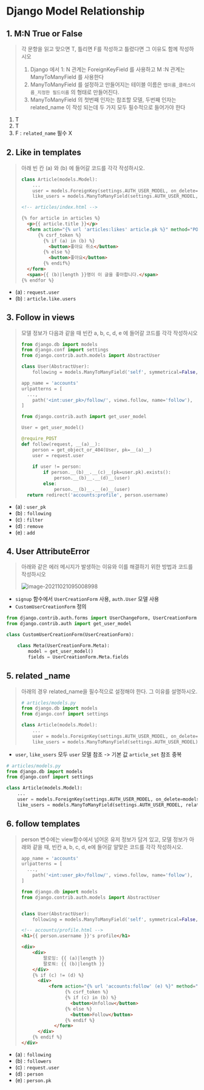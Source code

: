 

# Django Model Relationship

## 1. M:N True or False

> 각 문항을 읽고 맞으면 T, 틀리면 F를 작성하고 틀렸다면 그 이유도 함께 작성하시오
>
> 1. Django 에서 1: N 관계는 ForeignKeyField 를 사용하고 M :N 관계는 ManyToManyField 를 사용한다
> 2. ManyToManyField 를 설정하고 만들어지는 테이블 이름은 `앱이름_클래스이름_지정한 필드이름` 의 형태로 만들어진다.
> 3. ManyToManyField 의 첫번째 인자는 참조할 모델, 두번째 인자는 related_name 이 작성 되는데 두 가지 모두 필수적으로 들어가야 한다

1. T
2. T
3. F : `related_name` 필수 X



## 2. Like in templates

> 아래 빈 칸 (a) 와 (b) 에 들어갈 코드를 각각 작성하시오.
>
> ```python
> class Article(models.Model):
>     ...
>     user = models.ForeignKey(settings.AUTH_USER_MODEL, on_delete=models.CASCADE)
>     like_users = models.ManyToManyField(settings.AUTH_USER_MODEL, related_name='like_articles')
> ```
>
> ```html
> <!-- articles/index.html -->
> 
> {% for article in articles %}
> 	<p>{{ article.title }}</p>
> 	<form action="{% url 'articles:likes' article.pk %}" method="POST">
>     	{% csrf_token %}
>         {% if (a) in (b) %}
>         	<button>좋아요 취소</button>
>         {% else %}
>         	<button>좋아요</button>
>         {% endif%}
> 	</form>
> 	<span>{{ (b)|length }}명이 이 글을 좋아합니다.</span>
> {% endfor %}
> ```

- (a) : `request.user`
- (b) : `article.like.users`



## 3. Follow in views

> 모델 정보가 다음과 같을 때 빈칸 a, b, c, d, e 에 들어갈 코드를 각각 작성하시오
>
> ```python
> from django.db import models
> from django.conf import settings
> from django.contrib.auth.models import AbstractUser
> 
> class User(AbstractUser):
>     following = models.ManyToManyField('self', symmetrical=False, related_name="follower")
> ```
>
> ```python
> app_name = 'accounts'
> urlpatterns = [
> 	...,
>     path('<int:user_pk>/follow/', views.follow, name='follow'),
> ]
> ```
>
> ```python
> from django.contrib.auth import get_user_model
> 
> User = get_user_model()
> 
> @require_POST
> def follow(request, __(a)__):
>     person = get_object_or_404(User, pk=__(a)__)
>     user = request.user
>     
>     if user != person:
>         if person.__(b)__.__(c)__(pk=user.pk).exists():
>             person.__(b)__.__(d)__(user)
>         else:
>             person.__(b)__.__(e)__(user)
> 	return redirect('accounts:profile', person.username)
> ```

- (a) : `user_pk`
- (b) : `following`
- (c) : `filter`
- (d) : `remove`
- (e) : `add`



## 4. User AttributeError

> 아래와 같은 에러 메시지가 발생하는 이유와 이를 해결하기 위한 방법과 코드를 작성하시오
>
>  ![image-20211021095008998](C:\Users\j2woo\AppData\Roaming\Typora\typora-user-images\image-20211021095008998.png)

- `signup` 함수에서 `UserCreationForm` 사용, `auth.User` 모델 사용
- `CustomUserCreationForm` 정의

```python
from django.contrib.auth.forms import UserChangeForm, UserCreationForm
from django.contrib.auth import get_user_model

class CustomUserCreationForm(UserCreationForm):

    class Meta(UserCreationForm.Meta):
        model = get_user_model()
        fields = UserCreationForm.Meta.fields
```



## 5. related _name

> 아래의 경우 related_name을 필수적으로 설정해야 한다. 그 이유를 설명하시오.
>
> ```python
> # articles/models.py
> from django.db import models
> from django.conf import settings
> 
> class Article(models.Model):
>     ...
>     user = models.ForeignKey(settings.AUTH_USER_MODEL, on_delete=models.CASCADE)
>     like_users = models.ManyToManyField(settings.AUTH_USER_MODEL)
> ```

- `user`, `like_users` 모두 `user` 모델 참조 -> 기본 값 `article_set` 참조 중복

```python
# articles/models.py
from django.db import models
from django.conf import settings

class Article(models.Model):
    ...
    user = models.ForeignKey(settings.AUTH_USER_MODEL, on_delete=models.CASCADE)
    like_users = models.ManyToManyField(settings.AUTH_USER_MODEL, related_name='like_articles')
```



## 6. follow templates

> person 변수에는 view함수에서 넘어온 유저 정보가 담겨 있고, 모델 정보가 아래와 같을 때, 빈칸 a, b, c, d, e에 들어갈 알맞은 코드를 각각 작성하시오.
>
> ```python
> app_name = 'accounts'
> urlpatterns = [
> 	...,
>     path('<int:user_pk>/follow/', views.follow, name='follow'),
> ]
> ```
>
> ```python
> from django.db import models
> from django.contrib.auth.models import AbstractUser
> 
> 
> class User(AbstractUser):
>     following = models.ManyToManyField('self', symmetrical=False, related_name="followers")
> ```
>
> ```html
> <!-- accounts/profile.html -->
> <h1>{{ person.username }}'s profile</h1>
> 
> <div>
>     <div>
>         팔로잉: {{ (a)|length }}
>         팔로워: {{ (b)|length }}
>     </div>
>     {% if (c) != (d) %}
>     	<div>
>         	<form action="{% url 'accounts:follow' (e) %}" method="POST">
>                 {% csrf_token %}
>                 {% if (c) in (b) %}
>                 	<button>Unfollow</button>
>                 {% else %}
>                 	<button>Follow</button>
>                 {% endif %}
>             </form>    
>     	</div>
>     {% endif %}
> </div>
> ```

- (a) : `following`
- (b) : `followers`
- (c) : `request.user`
- (d) : `person`
- (e) : `person.pk`
